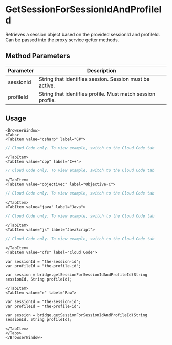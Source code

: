 # GetSessionForSessionIdAndProfileId

Retrieves a session object based on the provided sessionId and profileId. Can be passed into the proxy service getter methods.

## Method Parameters
Parameter | Description
--------- | -----------
sessionId | String that identifies session. Session must be active.
profileId | String that identifies profile. Must match session profile.

## Usage

```mdx-code-block
<BrowserWindow>
<Tabs>
<TabItem value="csharp" label="C#">
```

```csharp
// Cloud Code only. To view example, switch to the Cloud Code tab
```

```mdx-code-block
</TabItem>
<TabItem value="cpp" label="C++">
```

```cpp
// Cloud Code only. To view example, switch to the Cloud Code tab
```

```mdx-code-block
</TabItem>
<TabItem value="objectivec" label="Objective-C">
```

```objectivec
// Cloud Code only. To view example, switch to the Cloud Code tab
```

```mdx-code-block
</TabItem>
<TabItem value="java" label="Java">
```

```java
// Cloud Code only. To view example, switch to the Cloud Code tab
```

```mdx-code-block
</TabItem>
<TabItem value="js" label="JavaScript">
```

```javascript
// Cloud Code only. To view example, switch to the Cloud Code tab
```

```mdx-code-block
</TabItem>
<TabItem value="cfs" label="Cloud Code">
```

```cfscript
var sessionId = "the-session-id";
var profileId = "the-profile-id";

var session = bridge.getSessionForSessionIdAndProfileId(String sessionId, String profileId);
```

```mdx-code-block
</TabItem>
<TabItem value="r" label="Raw">
```

```cfscript
var sessionId = "the-session-id";
var profileId = "the-profile-id";

var session = bridge.getSessionForSessionIdAndProfileId(String sessionId, String profileId);
```

```mdx-code-block
</TabItem>
</Tabs>
</BrowserWindow>
```

